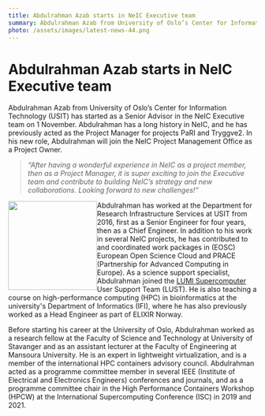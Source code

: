 ```yaml
---
title: Abdulrahman Azab starts in NeIC Executive team 
summary: Abdulrahman Azab from University of Oslo’s Center for Information Technology (USIT) has started as a Senior Advisor in the NeIC Executive team on 1 November. Abdulrahman has a long history in NeIC, and he has previously acted as the Project Manager for projects PaRI and Tryggve2.
photo: /assets/images/latest-news-44.png
---
```


Abdulrahman Azab starts in NeIC Executive team 
===========================

Abdulrahman Azab from University of Oslo’s Center for Information Technology (USIT) has started as a Senior Advisor in the NeIC Executive team on 1 November. Abdulrahman has a long history in NeIC, and he has previously acted as the Project Manager for projects PaRI and Tryggve2. In his new role, Abdulrahman will join the NeIC Project Management Office as a Project Owner.

>*“After having a wonderful experience in NeIC as a project member, then as a Project Manager, it is super exciting to join the Executive team and contribute to building NeIC’s strategy and new collaborations. Looking forward to new challenges!”*

<img class="normal" src="{% include baseurl %}/assets/images/news/AbdulrahmanAzab.jpeg" height="180" style="float: left" margin="0px 5px">

Abdulrahman has worked at the Department for Research Infrastructure Services at USIT from 2016, first as a Senior Engineer for four years, then as a Chief Engineer. In addition to his work in several NeIC projects, he has contributed to and coordinated work packages in (EOSC) European Open Science Cloud and PRACE (Partnership for Advanced Computing in Europe). As a science support specialist, Abdulrahman joined the [LUMI Supercomputer](https://www.lumi-supercomputer.eu]) User Support Team (LUST). He is also teaching a course on high-performance computing (HPC) in bioinformatics at the university's Department of Informatics (IFI), where he has also previously worked as a Head Engineer as part of ELIXIR Norway. 

Before starting his career at the University of Oslo, Abdulrahman worked as a research fellow at the Faculty of Science and Technology at University of Stavanger and as an assistant lecturer at the Faculty of Engineering at Mansoura University. He is an expert in lightweight virtualization, and is a member of the international HPC containers advisory council. Abdulrahman acted as a programme committee member in several IEEE (Institute of Electrical and Electronics Engineers) conferences and journals, and as a programme committee chair in the High Performance Containers Workshop (HPCW) at the International Supercomputing Conference (ISC) in 2019 and 2021.